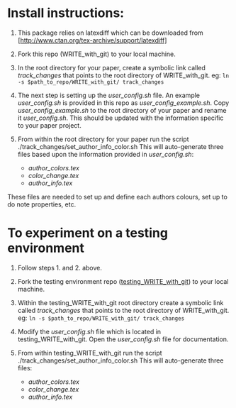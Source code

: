 # Install instructions:

1. This package relies on latexdiff which can be downloaded from [http://www.ctan.org/tex-archive/support/latexdiff]

2. Fork this repo (WRITE_with_git) to your local machine.

4. In the root directory for your paper, create a symbolic link called *track_changes* that points to the root directory of WRITE_with_git. eg: 
 `ln -s $path_to_repo/WRITE_with_git/ track_changes`

5. The next step is setting up the *user_config.sh* file. An example *user_config.sh* is provided in this repo as *user_config_example.sh*. Copy *user_config_example.sh* to the root directory of your paper and rename it *user_config.sh*. This should be updated with the information specific to your paper project.

6. From within the root directory for your paper run the script ./track_changes/set_author_info_color.sh This will auto-generate three files based upon the information provided in *user_config.sh*:
   - *author_colors.tex*
   - *color_change.tex*
   - *author_info.tex*
  
These files are needed to set up and define each authors colours, set up to do note properties, etc.

# To experiment on a testing environment

1. Follow steps 1. and 2. above.

3. Fork the testing environment repo ([testing_WRITE_with_git](https://github.com/penmaher/testing_WRITE_with_git.git)) to your local machine. 

4. Within the testing_WRITE_with_git root directory create a symbolic link called *track_changes* that points to the root directory of WRITE_with_git. eg: 
 `ln -s $path_to_repo/WRITE_with_git/ track_changes`

5. Modify the *user_config.sh* file which is located in testing_WRITE_with_git. Open the *user_config.sh* file for documentation.

6. From within testing_WRITE_with_git run the script ./track_changes/set_author_info_color.sh This will auto-generate three files:
   - *author_colors.tex*
   - *color_change.tex*
   - *author_info.tex*
